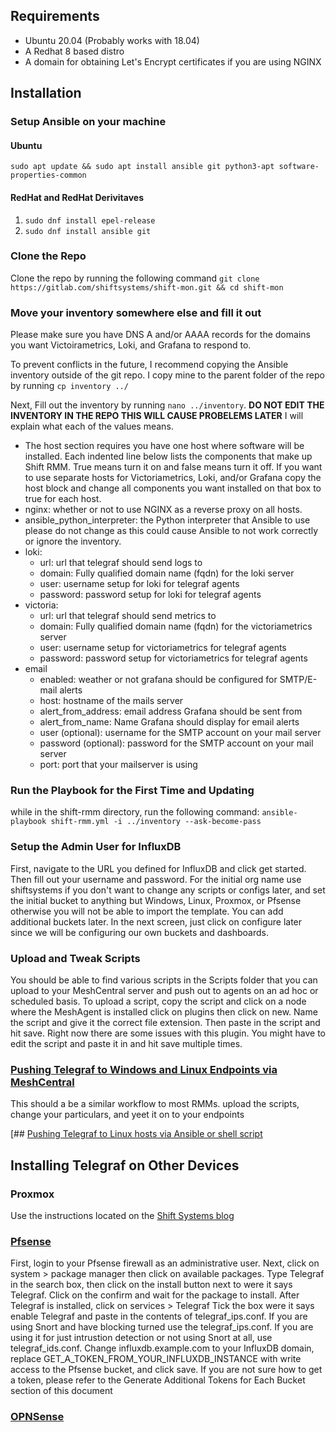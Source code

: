 ## Requirements
* Ubuntu 20.04 (Probably works with 18.04)
* A Redhat 8 based distro
* A domain for obtaining Let's Encrypt certificates if you are using NGINX

## Installation

### Setup Ansible on your machine 

#### Ubuntu
 ```sudo apt update && sudo apt install ansible git python3-apt software-properties-common```

#### RedHat and RedHat Derivitaves
1. ```sudo dnf install epel-release```
2. ```sudo dnf install ansible git```

### Clone the Repo
Clone the repo by running the following command ```git clone https://gitlab.com/shiftsystems/shift-mon.git && cd shift-mon```

### Move your inventory somewhere else and fill it out
Please make sure you have DNS A and/or AAAA records for the domains you want Victoirametrics, Loki, and Grafana to respond to. 

To prevent conflicts in the future, I recommend copying the Ansible inventory outside of the git repo. I copy mine to the parent folder of the repo by running ```cp inventory ../```

Next, Fill out the inventory by running ```nano ../inventory```.
**DO NOT EDIT THE INVENTORY IN THE REPO THIS WILL CAUSE PROBELEMS LATER**
I will explain what each of the values means.
* The host section requires you have one host where software will be installed. 
Each indented line below  lists the components that make up Shift RMM. 
True means turn it on and false means turn it off. 
If you want to use separate hosts for Victoriametrics, Loki, and/or Grafana copy the host block and change all components you want installed on that box to true for each host.
* nginx: whether or not to use NGINX as a reverse proxy on all hosts.
* ansible_python_interpreter: the Python interpreter that Ansible to use please do not change as this could cause Ansible to not work correctly or ignore the inventory.
* loki:
  * url: url that telegraf should send logs to
  * domain: Fully qualified domain name (fqdn) for the loki server
  * user: username setup for loki for telegraf agents
  * password: password setup for loki for telegraf agents
* victoria:
  * url: url that telegraf should send metrics to
  * domain: Fully qualified domain name (fqdn) for the victoriametrics server
  * user: username setup for victoriametrics for telegraf agents
  * password: password setup for victoriametrics for telegraf agents
* email
  * enabled: weather or not grafana should be configured for SMTP/E-mail alerts
  * host: hostname of the mails server
  * alert_from_address: email address Grafana should be sent from
  * alert_from_name: Name Grafana should display for email alerts
  * user (optional): username for the SMTP account on your mail server
  * password (optional):  password for the SMTP account on your mail server
  * port: port that your mailserver is using

### Run the Playbook for the First Time and Updating
while in the shift-rmm directory, run the following command:
```ansible-playbook shift-rmm.yml -i ../inventory --ask-become-pass```

### Setup the Admin User for InfluxDB
First, navigate to the URL you defined for InfluxDB and click get started.
Then fill out your username and password. 
For the initial org name use shiftsystems if you don't want to change any scripts or configs later, and set the initial bucket to anything but Windows, Linux, Proxmox, or Pfsense otherwise you will not be able to import the template.
You can add additional buckets later.
In the next screen, just click on configure later since we will be configuring our own buckets and dashboards.

### Upload and Tweak Scripts 
You should be able to find various scripts in the Scripts folder that you can upload to your MeshCentral server and push out to agents on an ad hoc or scheduled basis. To upload a script, copy the script and click on a node where the MeshAgent is installed click on plugins then click on new. Name the script and give it the correct file extension. Then paste in the script and hit save. Right now there are some issues with this plugin. You might have to edit the script and paste it in and hit save multiple times. 


### [Pushing Telegraf to Windows and Linux Endpoints via MeshCentral](docs/Windows.md)
This should a be a similar workflow to most RMMs. upload the scripts, change your particulars, and yeet it on to your endpoints


[## [Pushing Telegraf to Linux hosts via Ansible or shell script](docs/Linux.md)


## Installing Telegraf on Other Devices

### Proxmox
Use the instructions located on the [Shift Systems blog](https://shiftsystems.net/blog/proxmox-metrics-to-influx/)

### [Pfsense](docs/PFSense.md)
First, login to your Pfsense firewall as an administrative user.
Next, click on system > package manager then click on available packages.
Type Telegraf in the search box, then click on the install button next to were it says Telegraf.
Click on the confirm and wait for the package to install.
After Telegraf is installed, click on services > Telegraf
Tick the box were it says enable Telegraf and paste in the contents of telegraf_ips.conf. If you are using Snort and have blocking turned use the telegraf_ips.conf. If you are using it for just intrustion detection or not using Snort at all, use telegraf_ids.conf.
Change influxdb.example.com to your InfluxDB domain, replace GET_A_TOKEN_FROM_YOUR_INFLUXDB_INSTANCE with write access to the Pfsense bucket, and click save.
If you are not sure how to get a token, please refer to the Generate Additional Tokens for Each Bucket section of this document


### [OPNSense](docs/OPNSense.md)
